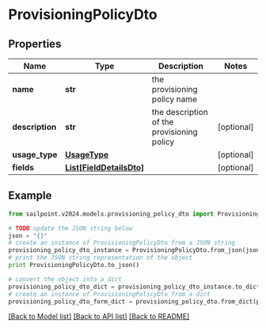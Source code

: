 # ProvisioningPolicyDto


## Properties

Name | Type | Description | Notes
------------ | ------------- | ------------- | -------------
**name** | **str** | the provisioning policy name | 
**description** | **str** | the description of the provisioning policy | [optional] 
**usage_type** | [**UsageType**](UsageType.md) |  | [optional] 
**fields** | [**List[FieldDetailsDto]**](FieldDetailsDto.md) |  | [optional] 

## Example

```python
from sailpoint.v2024.models.provisioning_policy_dto import ProvisioningPolicyDto

# TODO update the JSON string below
json = "{}"
# create an instance of ProvisioningPolicyDto from a JSON string
provisioning_policy_dto_instance = ProvisioningPolicyDto.from_json(json)
# print the JSON string representation of the object
print ProvisioningPolicyDto.to_json()

# convert the object into a dict
provisioning_policy_dto_dict = provisioning_policy_dto_instance.to_dict()
# create an instance of ProvisioningPolicyDto from a dict
provisioning_policy_dto_form_dict = provisioning_policy_dto.from_dict(provisioning_policy_dto_dict)
```
[[Back to Model list]](../README.md#documentation-for-models) [[Back to API list]](../README.md#documentation-for-api-endpoints) [[Back to README]](../README.md)



